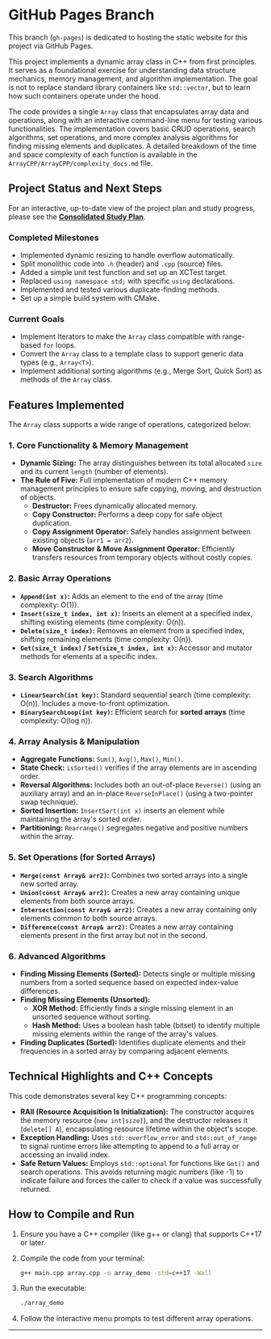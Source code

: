 # GitHub Pages Branch

This branch (`gh-pages`) is dedicated to hosting the static website for this project via GitHub Pages.

This project implements a dynamic array class in C++ from first principles. It serves as a foundational exercise for understanding data structure mechanics, memory management, and algorithm implementation. The goal is not to replace standard library containers like `std::vector`, but to learn how such containers operate under the hood.

The code provides a single `Array` class that encapsulates array data and operations, along with an interactive command-line menu for testing various functionalities. The implementation covers basic CRUD operations, search algorithms, set operations, and more complex analysis algorithms for finding missing elements and duplicates. A detailed breakdown of the time and space complexity of each function is available in the `ArrayCPP/ArrayCPP/complexity_docs.md` file.

## Project Status and Next Steps

For an interactive, up-to-date view of the project plan and study progress, please see the **[Consolidated Study Plan](richtxteditor.github.io/dsa)**.

### Completed Milestones

* Implemented dynamic resizing to handle overflow automatically.
* Split monolithic code into `.h` (header) and `.cpp` (source) files.
* Added a simple unit test function and set up an XCTest target.
* Replaced `using namespace std;` with specific `using` declarations.
* Implemented and tested various duplicate-finding methods.
* Set up a simple build system with CMake.

### Current Goals

* Implement Iterators to make the `Array` class compatible with range-based `for` loops.
* Convert the `Array` class to a template class to support generic data types (e.g., `Array<T>`).
* Implement additional sorting algorithms (e.g., Merge Sort, Quick Sort) as methods of the `Array` class.

## Features Implemented

The `Array` class supports a wide range of operations, categorized below:

### 1. Core Functionality & Memory Management

* **Dynamic Sizing:** The array distinguishes between its total allocated `size` and its current `length` (number of elements).
* **The Rule of Five:** Full implementation of modern C++ memory management principles to ensure safe copying, moving, and destruction of objects.
  * **Destructor:** Frees dynamically allocated memory.
  * **Copy Constructor:** Performs a deep copy for safe object duplication.
  * **Copy Assignment Operator:** Safely handles assignment between existing objects (`arr1 = arr2`).
  * **Move Constructor & Move Assignment Operator:** Efficiently transfers resources from temporary objects without costly copies.

### 2. Basic Array Operations

* **`Append(int x)`:** Adds an element to the end of the array (time complexity: O(1)).
* **`Insert(size_t index, int x)`:** Inserts an element at a specified index, shifting existing elements (time complexity: O(n)).
* **`Delete(size_t index)`:** Removes an element from a specified index, shifting remaining elements (time complexity: O(n)).
* **`Get(size_t index)` / `Set(size_t index, int x)`:** Accessor and mutator methods for elements at a specific index.

### 3. Search Algorithms

* **`LinearSearch(int key)`:** Standard sequential search (time complexity: O(n)). Includes a move-to-front optimization.
* **`BinarySearchLoop(int key)`:** Efficient search for **sorted arrays** (time complexity: O(log n)).

### 4. Array Analysis & Manipulation

* **Aggregate Functions:** `Sum()`, `Avg()`, `Max()`, `Min()`.
* **State Check:** `isSorted()` verifies if the array elements are in ascending order.
* **Reversal Algorithms:** Includes both an out-of-place `Reverse()` (using an auxiliary array) and an in-place `ReverseInPlace()` (using a two-pointer swap technique).
* **Sorted Insertion:** `InsertSort(int x)` inserts an element while maintaining the array's sorted order.
* **Partitioning:** `Rearrange()` segregates negative and positive numbers within the array.

### 5. Set Operations (for Sorted Arrays)

* **`Merge(const Array& arr2)`:** Combines two sorted arrays into a single new sorted array.
* **`Union(const Array& arr2)`:** Creates a new array containing unique elements from both source arrays.
* **`Intersection(const Array& arr2)`:** Creates a new array containing only elements common to both source arrays.
* **`Difference(const Array& arr2)`:** Creates a new array containing elements present in the first array but not in the second.

### 6. Advanced Algorithms

* **Finding Missing Elements (Sorted):** Detects single or multiple missing numbers from a sorted sequence based on expected index-value differences.
* **Finding Missing Elements (Unsorted):**
  * **XOR Method:** Efficiently finds a single missing element in an unsorted sequence without sorting.
  * **Hash Method:** Uses a boolean hash table (bitset) to identify multiple missing elements within the range of the array's values.
* **Finding Duplicates (Sorted):** Identifies duplicate elements and their frequencies in a sorted array by comparing adjacent elements.

## Technical Highlights and C++ Concepts

This code demonstrates several key C++ programming concepts:

* **RAII (Resource Acquisition Is Initialization):** The constructor acquires the memory resource (`new int[size]`), and the destructor releases it (`delete[] A`), encapsulating resource lifetime within the object's scope.
* **Exception Handling:** Uses `std::overflow_error` and `std::out_of_range` to signal runtime errors like attempting to append to a full array or accessing an invalid index.
* **Safe Return Values:** Employs `std::optional` for functions like `Get()` and search operations. This avoids returning magic numbers (like -1) to indicate failure and forces the caller to check if a value was successfully returned.

## How to Compile and Run

1. Ensure you have a C++ compiler (like g++ or clang) that supports C++17 or later.
2. Compile the code from your terminal:

    ```bash
    g++ main.cpp array.cpp -o array_demo -std=c++17 -Wall
    ```

3. Run the executable:

    ```bash
    ./array_demo
    ```

4. Follow the interactive menu prompts to test different array operations.

---

